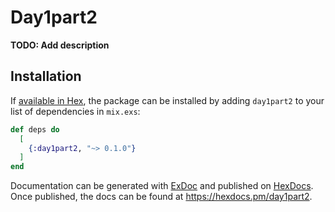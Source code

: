 # Day1part2

**TODO: Add description**

## Installation

If [available in Hex](https://hex.pm/docs/publish), the package can be installed
by adding `day1part2` to your list of dependencies in `mix.exs`:

```elixir
def deps do
  [
    {:day1part2, "~> 0.1.0"}
  ]
end
```

Documentation can be generated with [ExDoc](https://github.com/elixir-lang/ex_doc)
and published on [HexDocs](https://hexdocs.pm). Once published, the docs can
be found at <https://hexdocs.pm/day1part2>.

